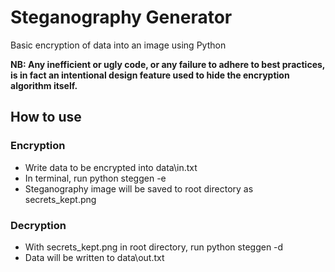# Steganography Generator
Basic encryption of data into an image using Python

__NB: Any inefficient or ugly code, or any failure to adhere to best practices, is in fact an intentional design feature used to hide the encryption algorithm itself.__

## How to use

### Encryption

- Write data to be encrypted into data\in.txt
- In terminal, run python steggen -e
- Steganography image will be saved to root directory as secrets_kept.png

### Decryption

- With secrets_kept.png in root directory, run python steggen -d
- Data will be written to data\out.txt
